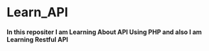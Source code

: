 # Learn_API
**In this repositer I am Learning About API Using PHP and also I am Learning Restful API**
